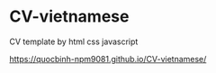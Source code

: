 # CV-vietnamese
CV template by html css javascript

https://quocbinh-npm9081.github.io/CV-vietnamese/
